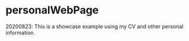 # personalWebPage
 
20200823: This is a showcase example using my CV and other personal information.